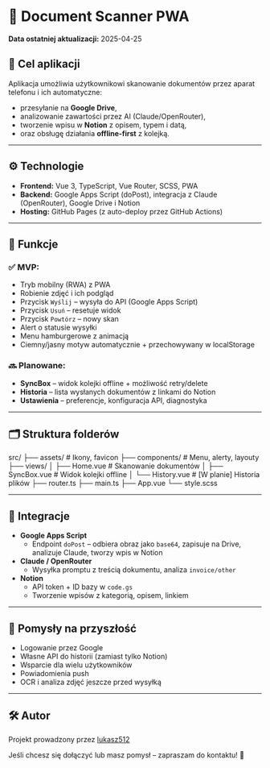 # 📄 Document Scanner PWA

**Data ostatniej aktualizacji:** 2025-04-25

## 🎯 Cel aplikacji

Aplikacja umożliwia użytkownikowi skanowanie dokumentów przez aparat telefonu i ich automatyczne:
- przesyłanie na **Google Drive**,
- analizowanie zawartości przez AI (Claude/OpenRouter),
- tworzenie wpisu w **Notion** z opisem, typem i datą,
- oraz obsługę działania **offline-first** z kolejką.

---

## ⚙️ Technologie

- **Frontend:** Vue 3, TypeScript, Vue Router, SCSS, PWA
- **Backend:** Google Apps Script (doPost), integracja z Claude (OpenRouter), Google Drive i Notion
- **Hosting:** GitHub Pages (z auto-deploy przez GitHub Actions)

---

## 📱 Funkcje

### ✅ MVP:
- Tryb mobilny (RWA) z PWA
- Robienie zdjęć i ich podgląd
- Przycisk `Wyślij` – wysyła do API (Google Apps Script)
- Przycisk `Usuń` – resetuje widok
- Przycisk `Powtórz` – nowy skan
- Alert o statusie wysyłki
- Menu hamburgerowe z animacją
- Ciemny/jasny motyw automatycznie + przechowywany w localStorage

### 🔜 Planowane:
- **SyncBox** – widok kolejki offline + możliwość retry/delete
- **Historia** – lista wysłanych dokumentów z linkami do Notion
- **Ustawienia** – preferencje, konfiguracja API, diagnostyka

---

## 🗂️ Struktura folderów

src/
├── assets/             # Ikony, favicon
├── components/         # Menu, alerty, layouty
├── views/
│   ├── Home.vue        # Skanowanie dokumentów
│   ├── SyncBox.vue     # Widok kolejki offline
│   └── History.vue     # [W planie] Historia plików
├── router.ts
├── main.ts
├── App.vue
└── style.scss


---

## 🔌 Integracje

- **Google Apps Script**
  - Endpoint `doPost` – odbiera obraz jako `base64`, zapisuje na Drive, analizuje Claude, tworzy wpis w Notion
- **Claude / OpenRouter**
  - Wysyłka promptu z treścią dokumentu, analiza `invoice/other`
- **Notion**
  - API token + ID bazy w `code.gs`
  - Tworzenie wpisów z kategorią, opisem, linkiem

---

## 🧠 Pomysły na przyszłość

- Logowanie przez Google
- Własne API do historii (zamiast tylko Notion)
- Wsparcie dla wielu użytkowników
- Powiadomienia push
- OCR i analiza zdjęć jeszcze przed wysyłką

---

## 🛠️ Autor

Projekt prowadzony przez [lukasz512](https://github.com/lukasz512)

Jeśli chcesz się dołączyć lub masz pomysł – zapraszam do kontaktu! 🚀